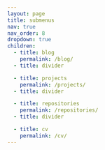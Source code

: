 ```yaml
---
layout: page
title: submenus
nav: true
nav_order: 8
dropdown: true
children:
  - title: blog
    permalink: /blog/
  - title: divider

  - title: projects
    permalink: /projects/
  - title: divider

  - title: repositories
    permalink: /repositories/
  - title: divider

  - title: cv
    permalink: /cv/
---
```

